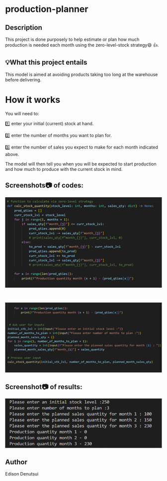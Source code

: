 # production-planner

## Description
This project is done purposely to help estimate or plan how much production is needed each month using the zero-level-stock strategy:smile: :+1:.

## :bulb:What this project entails 

This model is aimed at avoiding products taking too long at the warehouse before delivering. 

# How it works

You will need to:
 
 :one: enter your initial (current) stock at hand.

 :two: enter the number of months you want to plan for.

 :three: enter the number of sales you expect to make for each month indicated above.

The model will then tell you when you will be expected to start production and how much to produce with the current stock in mind.

## Screenshots:camera: of codes:

![First production code](./Screenshots/production_code_001.png)

&nbsp;

![Second production code](./Screenshots/production_code_002.png)

## Screenshot:camera: of results:

![Result of production codes](./Screenshots/production_result_001.png)


## Author

Edison Denutsui